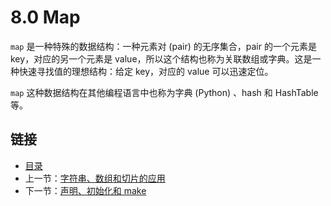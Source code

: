 # 8.0 Map

`map` 是一种特殊的数据结构：一种元素对 (pair) 的无序集合，pair 的一个元素是 key，对应的另一个元素是 value，所以这个结构也称为关联数组或字典。这是一种快速寻找值的理想结构：给定 key，对应的 value 可以迅速定位。

`map` 这种数据结构在其他编程语言中也称为字典 (Python) 、hash 和 HashTable 等。

## 链接

- [目录](getting-started.md)
- 上一节：[字符串、数组和切片的应用](07.6.md)
- 下一节：[声明、初始化和 make](08.1.md)
